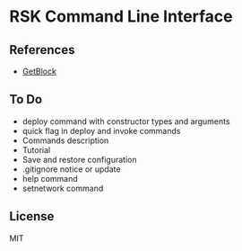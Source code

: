 # RSK Command Line Interface

## References

- [GetBlock](https://developers.rsk.co/solutions/getblock/)

## To Do

- deploy command with constructor types and arguments
- quick flag in deploy and invoke commands
- Commands description
- Tutorial
- Save and restore configuration
- .gitignore notice or update
- help command
- setnetwork command

## License

MIT


